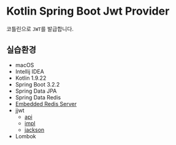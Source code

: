 # Kotlin Spring Boot Jwt Provider

코틀린으로 `JWT`를 발급합니다.

## 실습환경

- macOS
- Intellij IDEA
- Kotlin 1.9.22
- Spring Boot 3.2.2
- Spring Data JPA
- Spring Data Redis
- [Embedded Redis Server](https://github.com/codemonstur/embedded-redis)
- jjwt
    - [api](https://mvnrepository.com/artifact/io.jsonwebtoken/jjwt-api/0.12.5)
    - [impl](https://mvnrepository.com/artifact/io.jsonwebtoken/jjwt-impl/0.12.5)
    - [jackson](https://mvnrepository.com/artifact/io.jsonwebtoken/jjwt-jackson/0.12.5)
- Lombok